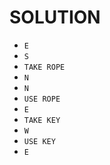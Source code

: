 # SOLUTION

* <code>E</code>
* <code>S</code>
* <code>TAKE ROPE</code>
* <code>N</code>
* <code>N</code>
* <code>USE ROPE</code>
* <code>E</code>
* <code>TAKE KEY</code>
* <code>W</code>
* <code>USE KEY</code>
* <code>E</code>


